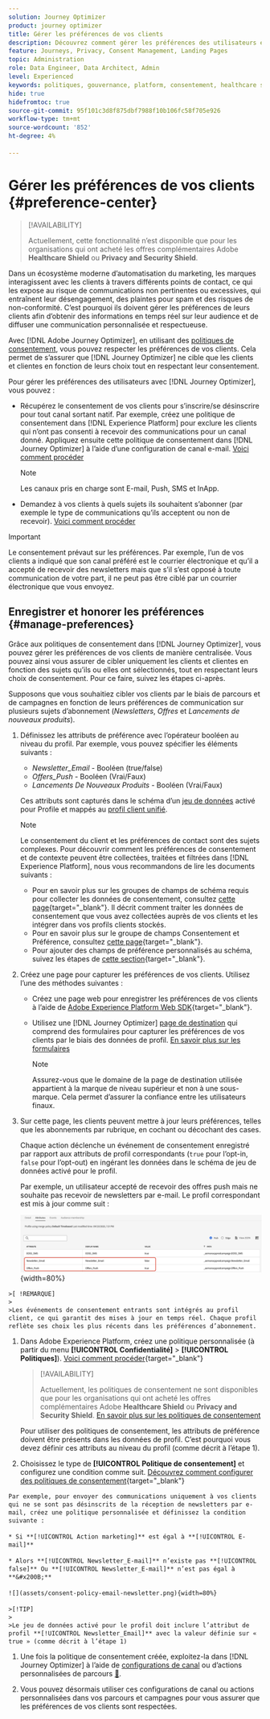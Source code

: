 ```yaml
---
solution: Journey Optimizer
product: journey optimizer
title: Gérer les préférences de vos clients
description: Découvrez comment gérer les préférences des utilisateurs et utilisatrices à l’aide de politiques de consentement
feature: Journeys, Privacy, Consent Management, Landing Pages
topic: Administration
role: Data Engineer, Data Architect, Admin
level: Experienced
keywords: politiques, gouvernance, platform, consentement, healthcare shield
hide: true
hidefromtoc: true
source-git-commit: 95f101c3d8f875dbf7988f10b106fc58f705e926
workflow-type: tm+mt
source-wordcount: '852'
ht-degree: 4%

---
```


# Gérer les préférences de vos clients {#preference-center}

>[!AVAILABILITY]
>
>Actuellement, cette fonctionnalité n’est disponible que pour les organisations qui ont acheté les offres complémentaires Adobe **Healthcare Shield** ou **Privacy and Security Shield**.

Dans un écosystème moderne d’automatisation du marketing, les marques interagissent avec les clients à travers différents points de contact, ce qui les expose au risque de communications non pertinentes ou excessives, qui entraînent leur désengagement, des plaintes pour spam et des risques de non-conformité. C’est pourquoi ils doivent gérer les préférences de leurs clients afin d’obtenir des informations en temps réel sur leur audience et de diffuser une communication personnalisée et respectueuse.

Avec [!DNL Adobe Journey Optimizer], en utilisant des [politiques de consentement](consent.md), vous pouvez respecter les préférences de vos clients<!-- in terms of **channels** and **topics**-->. Cela permet de s’assurer que [!DNL Journey Optimizer] ne cible que les clients et clientes en fonction de leurs choix<!-- their preferred channels and on the subscription topics--> tout en respectant leur consentement.

Pour gérer les préférences des utilisateurs avec [!DNL Journey Optimizer], vous pouvez :

* Récupérez le consentement de vos clients pour s’inscrire/se désinscrire pour tout canal sortant natif. Par exemple, créez une politique de consentement dans [!DNL Experience Platform] pour exclure les clients qui n’ont pas consenti à recevoir des communications pour un canal donné. Appliquez ensuite cette politique de consentement dans [!DNL Journey Optimizer] à l’aide d’une configuration de canal e-mail. [Voici comment procéder](consent.md#surface-marketing-actions)

  >[!NOTE]
  >
  >Les canaux pris en charge sont E-mail, Push, SMS et InApp.<!--To check-->

* Demandez à vos clients à quels sujets ils souhaitent s’abonner (par exemple le type de communications qu’ils acceptent ou non de recevoir). [Voici comment procéder](#manage-preferences)

>[!IMPORTANT]
>
>Le consentement prévaut sur les préférences. Par exemple, l’un de vos clients a indiqué que son canal préféré est le courrier électronique et qu’il a accepté de recevoir des newsletters<!-- they are interested in yoga--> mais que s’il s’est opposé à toute communication de votre part, il ne peut pas être ciblé par un courrier électronique que vous envoyez<!-- on yoga-->.

## Enregistrer et honorer les préférences {#manage-preferences}

Grâce aux politiques de consentement dans [!DNL Journey Optimizer], vous pouvez gérer les préférences de vos clients de manière centralisée. Vous pouvez ainsi vous assurer de cibler uniquement les clients et clientes en fonction des sujets qu’ils ou elles ont sélectionnés, tout en respectant leurs choix de consentement. Pour ce faire, suivez les étapes ci-après.

Supposons que vous souhaitiez cibler vos clients par le biais de parcours et de campagnes en fonction de leurs préférences de communication sur plusieurs sujets d’abonnement (*Newsletters*, *Offres* et *Lancements de nouveaux produits*).

1. Définissez les attributs de préférence avec l’opérateur booléen au niveau du profil<!--how??-->. Par exemple, vous pouvez spécifier les éléments suivants :

   * *Newsletter_Email* - Booléen (true/false)
   * *Offers_Push* - Booléen (Vrai/Faux)
   * *Lancements De Nouveaux Produits* - Booléen (Vrai/Faux)

   Ces attributs sont capturés dans le schéma d’un [jeu de données](../data/get-started-datasets.md) activé pour Profile et mappés au [profil client unifié](../audience/get-started-profiles.md).

   >[!NOTE]
   >
   >Le consentement du client et les préférences de contact sont des sujets complexes. Pour découvrir comment les préférences de consentement et de contexte peuvent être collectées, traitées et filtrées dans [!DNL Experience Platform], nous vous recommandons de lire les documents suivants :
   >
   >* Pour en savoir plus sur les groupes de champs de schéma requis pour collecter les données de consentement, consultez [cette page](https://experienceleague.adobe.com/fr/docs/experience-platform/landing/governance-privacy-security/consent/adobe/overview){target="_blank"}. Il décrit comment traiter les données de consentement que vous avez collectées auprès de vos clients et les intégrer dans vos profils clients stockés.
   >* Pour en savoir plus sur le groupe de champs Consentement et Préférence, consultez [cette page](https://experienceleague.adobe.com/fr/docs/experience-platform/xdm/field-groups/profile/consents#ingest){target="_blank"}.
   >* Pour ajouter des champs de préférence personnalisés au schéma, suivez les étapes de [cette section](https://experienceleague.adobe.com/fr/docs/experience-platform/landing/governance-privacy-security/consent/adobe/dataset#custom-consent){target="_blank"}.

1. Créez une page pour capturer les préférences de vos clients. Utilisez l’une des méthodes suivantes :

   * Créez une page web pour enregistrer les préférences de vos clients à l’aide de [Adobe Experience Platform Web SDK](https://experienceleague.adobe.com/fr/docs/experience-platform/web-sdk/home){target="_blank"}.

   * Utilisez une [!DNL Journey Optimizer] [page de destination](../landing-pages/create-lp.md) qui comprend des formulaires pour capturer les préférences de vos clients par le biais des données de profil.  [En savoir plus sur les formulaires](../landing-pages/lp-forms.md) <!--Forms not released/announced yet - TBC-->

     >[!NOTE]
     >
     >Assurez-vous que le domaine de la page de destination utilisée appartient à la marque de niveau supérieur et non à une sous-marque. Cela permet d’assurer la confiance entre les utilisateurs finaux. <!--Please clarify-->

1. Sur cette page, les clients peuvent mettre à jour leurs préférences, telles que les abonnements par rubrique, en cochant ou décochant des cases.

   Chaque action déclenche un événement de consentement enregistré par rapport aux attributs de profil correspondants (`true` pour l’opt-in, `false` pour l’opt-out) en ingérant les données dans le schéma de jeu de données activé pour le profil<!-- that contains the corresponding preference fields-->.

   <!--Record your users' preferences through the web page or landing page that you created. The data is saved against the corresponding profile, meaning that the preference data is ingested into a Profile-enabled dataset whose schema contains consent/preference fields.-->

   Par exemple, un utilisateur <!--whose email address is john.black@lumamail.com--> accepté de recevoir des offres push mais ne souhaite pas recevoir de newsletters par e-mail. Le profil correspondant est mis à jour comme suit :

   ![](assets/profile-preference-attributes.png){width=80%}

<!--The corresponding profile dataset is updated as follows:

|Attribute = Email id | Attribute = Offers_Push | Attribute = Newsletters_Email |
|---------|----------|---------|
| john.black@lumamail.com | Y | N |-->

    >[ !REMARQUE]
    >
    >Les événements de consentement entrants sont intégrés au profil client, ce qui garantit des mises à jour en temps réel. Chaque profil reflète ses choix les plus récents dans les préférences d’abonnement.

1. Dans Adobe Experience Platform, créez une politique personnalisée (à partir du menu **[!UICONTROL Confidentialité]** > **[!UICONTROL Politiques]**). [Voici comment procéder](https://experienceleague.adobe.com/docs/experience-platform/data-governance/policies/user-guide.html?lang=fr#create-policy){target="_blank"}

   >[!AVAILABILITY]
   >
   >Actuellement, les politiques de consentement ne sont disponibles que pour les organisations qui ont acheté les offres complémentaires Adobe **Healthcare Shield** ou **Privacy and Security Shield**. [En savoir plus sur les politiques de consentement](consent.md)

   Pour utiliser des politiques de consentement, les attributs de préférence doivent être présents dans les données de profil. C’est pourquoi vous devez définir ces attributs au niveau du profil (comme décrit à l’étape 1).

1. Choisissez le type de **[!UICONTROL Politique de consentement]** et configurez une condition comme suit. [Découvrez comment configurer des politiques de consentement](https://experienceleague.adobe.com/docs/experience-platform/data-governance/policies/user-guide.html?lang=fr#consent-policy){target="_blank"}

<!--Consent policies are comprised of two logical components:

* **If**: The condition that will trigger the policy check, based on a certain marketing action (email, SMS, push, custom action, etc.) being performed, the presence of certain data usage labels, or a combination of the two.

* **Then**: The consent attribute must be present for a profile to be included in the action that triggered the policy. More than one field can also be selected.-->

    Par exemple, pour envoyer des communications uniquement à vos clients qui ne se sont pas désinscrits de la réception de newsletters par e-mail, créez une politique personnalisée et définissez la condition suivante :
    
    * Si **[!UICONTROL Action marketing]** est égal à **[!UICONTROL E-mail]**
    
    * Alors **[!UICONTROL Newsletter_E-mail]** n’existe pas **[!UICONTROL false]** Ou **[!UICONTROL Newsletter_E-mail]** n’est pas égal à **&#x200B;**
    
    ![](assets/consent-policy-email-newsletter.png){width=80%}
    
    >[!TIP]
    >
    >Le jeu de données activé pour le profil doit inclure l’attribut de profil **[!UICONTROL Newsletter_Email]** avec la valeur définie sur « true » (comme décrit à l’étape 1) 

1. Une fois la politique de consentement créée, exploitez-la dans [!DNL Journey Optimizer] à l’aide de [configurations de canal](consent.md#surface-marketing-actions) ou d’actions personnalisées de parcours [&#128279;](consent.md#journey-custom-actions).

1. Vous pouvez désormais utiliser ces configurations de canal ou actions personnalisées dans vos parcours et campagnes pour vous assurer que les préférences de vos clients <!--targeted--> sont respectées.
